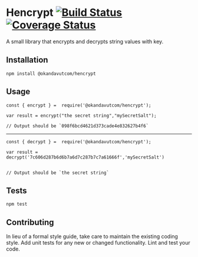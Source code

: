 # Hencrypt [![Build Status](https://travis-ci.org/okandavut/hencrypt.svg?branch=master)](https://travis-ci.org/okandavut/hencrypt) [![Coverage Status](https://coveralls.io/repos/github/okandavut/hencrypt/badge.svg?branch=master)](https://coveralls.io/github/okandavut/hencrypt?branch=master)

A small library that encrypts and decrypts string values with key.

## Installation

`npm install @okandavutcom/hencrypt`

## Usage

    const { encrypt } =  require('@okandavutcom/hencrypt');

    var result = encrypt("the secret string","mySecretSalt");

    // Output should be `098f6bcd4621d373cade4e832627b4f6`

---

    const { decrypt } =  require('@okandavutcom/hencrypt');

    var result = decrypt('7c606d287b6d6b7a6d7c287b7c7a61666f','mySecretSalt')


    // Output should be `the secret string`

## Tests

`npm test`

## Contributing

In lieu of a formal style guide, take care to maintain the existing coding style. Add unit tests for any new or changed functionality. Lint and test your code.
